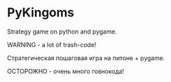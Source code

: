 # PyKingoms
Strategy game on python and pygame.

WARNING - a lot of trash-code!

Стратегическая пошаговая игра на питоне + pygame.

ОСТОРОЖНО - очень много говнокода!
